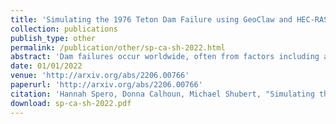 ```yaml
---
title: 'Simulating the 1976 Teton Dam Failure using GeoClaw and HEC-RAS and Comparing with Historical Observations'
collection: publications
publish_type: other
permalink: /publication/other/sp-ca-sh-2022.html
abstract: 'Dam failures occur worldwide, often from factors including aging structures, extreme hydrologic loading, and design oversights related to the changing climate. Understanding and mitigating risk to downstream inhabited areas require developing and improving low-cost high-fidelity tools, such as numerical models, which allow emergency managers to predict the consequences of dam failures better. Two-dimensional (2D) depth- averaged hydraulic models can provide valuable insights into the importance of breach parameters or downstream flow characteristics, but historical studies considering historic failures using real topographies are less common in literature. This study compares GeoClaw, a 2D hydraulic model with novel adaptive mesh refinement capabilities, to an industry standard software HEC-RAS (Hydrologic Engineering Center - River Analysis System) using the 1976 Teton Dam failure as a case study. The suitability of GeoClaw for dam failure modeling is determined based on its capability to resolve inundation extent and flood wave arrival times. This study performs sensitivity analyses of the HEC-RAS model to compare an instantaneous dam breach assumption with a time-dependent breach formation for quantifying the model uncertainty. We find the 2D GeoClaw dam-break model results compare reasonably with historical gauge records and field observational data and HEC-RAS results. The model demonstrates stability and relatively low computational costs. Our findings highlight opportunities for future work, with the GeoClaw software performance supporting continued studies to evaluate performance. Outcomes of this study will assist dam owners, floodplain managers, and emergency managers by providing an additional tool for estimating the impacts of dam failures to protect lives and infrastruc- ture downstream.'
date: 01/01/2022
venue: 'http://arxiv.org/abs/2206.00766'
paperurl: 'http://arxiv.org/abs/2206.00766'
citation: 'Hannah Spero, Donna Calhoun, Michael Shubert, "Simulating the 1976 Teton Dam Failure using GeoClaw and HEC-RAS and Comparing with Historical Observations", <i>Boise State University</i>, 2022.'
download: sp-ca-sh-2022.pdf
---
```

